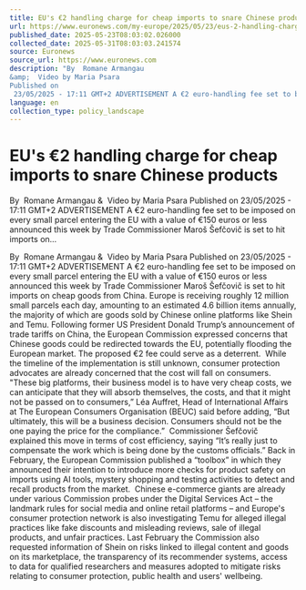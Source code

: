 ```yaml
---
title: EU's €2 handling charge for cheap imports to snare Chinese products
url: https://www.euronews.com/my-europe/2025/05/23/eus-2-handling-charge-for-cheap-imports-to-snare-chinese-products
published_date: 2025-05-23T08:03:02.026000
collected_date: 2025-05-31T08:03:03.241574
source: Euronews
source_url: https://www.euronews.com
description: "By  Romane Armangau 
&amp;  Video by Maria Psara 
Published on
 23/05/2025 - 17:11 GMT+2 ADVERTISEMENT A €2 euro-handling fee set to be imposed on every small parcel entering the EU with a value of €150 euros or less announced this week by Trade Commissioner Maroš Šefčovič is set to hit imports on..."
language: en
collection_type: policy_landscape
---
```


# EU's €2 handling charge for cheap imports to snare Chinese products

By  Romane Armangau 
&amp;  Video by Maria Psara 
Published on
 23/05/2025 - 17:11 GMT+2 ADVERTISEMENT A €2 euro-handling fee set to be imposed on every small parcel entering the EU with a value of €150 euros or less announced this week by Trade Commissioner Maroš Šefčovič is set to hit imports on...

By  Romane Armangau 
&amp;  Video by Maria Psara 
Published on
 23/05/2025 - 17:11 GMT+2 ADVERTISEMENT A €2 euro-handling fee set to be imposed on every small parcel entering the EU with a value of €150 euros or less announced this week by Trade Commissioner Maroš Šefčovič is set to hit imports on cheap goods from China. Europe is receiving roughly 12 million small parcels each day, amounting to an estimated 4.6 billion items annually, the majority of which are goods sold by Chinese online platforms like Shein and Temu. Following former US President Donald Trump’s announcement of trade tariffs on China, the European Commission expressed concerns that Chinese goods could be redirected towards the EU, potentially flooding the European market. The proposed €2 fee could serve as a deterrent.  While the timeline of the implementation is still unknown, consumer protection advocates are already concerned that the cost will fall on consumers. "These big platforms, their business model is to have very cheap costs, we can anticipate that they will absorb themselves, the costs, and that it might not be passed on to consumers,” Léa Auffret, Head of International Affairs at The European Consumers Organisation (BEUC) said before adding, “But ultimately, this will be a business decision. Consumers should not be the one paying the price for the compliance.”  Commissioner Šefčovič explained this move in terms of cost efficiency, saying “It’s really just to compensate the work which is being done by the customs officials.” Back in February, the European Commission published a “toolbox” in which they announced their intention to introduce more checks for product safety on imports using AI tools, mystery shopping and testing activities to detect and recall products from the market.  Chinese e-commerce giants are already under various Commission probes under the Digital Services Act – the landmark rules for social media and online retail platforms – and Europe's consumer protection network is also investigating Temu for alleged illegal practices like fake discounts and misleading reviews, sale of illegal products, and unfair practices. Last February the Commission also requested information of Shein on risks linked to illegal content and goods on its marketplace, the transparency of its recommender systems, access to data for qualified researchers and measures adopted to mitigate risks relating to consumer protection, public health and users' wellbeing.